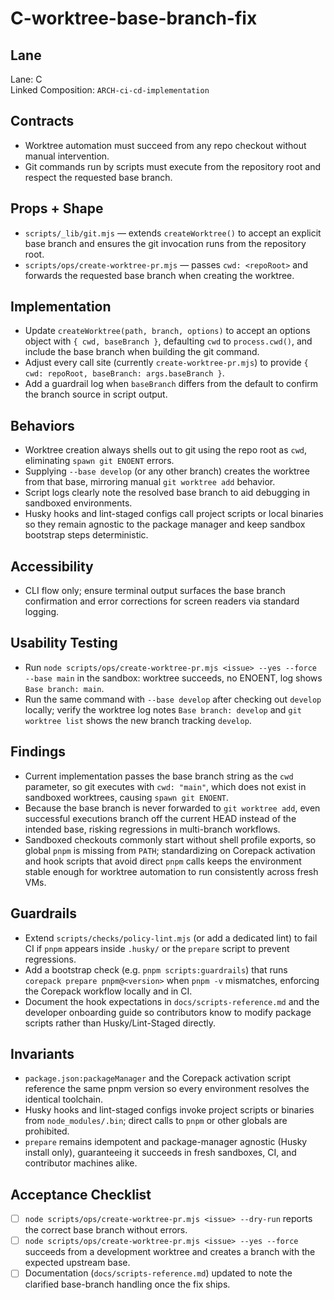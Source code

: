 # C-worktree-base-branch-fix

## Lane

Lane: C  
Linked Composition: `ARCH-ci-cd-implementation`

## Contracts

- Worktree automation must succeed from any repo checkout without manual intervention.
- Git commands run by scripts must execute from the repository root and respect the requested base branch.

## Props + Shape

- `scripts/_lib/git.mjs` — extends `createWorktree()` to accept an explicit base branch and ensures the git invocation runs from the repository root.
- `scripts/ops/create-worktree-pr.mjs` — passes `cwd: <repoRoot>` and forwards the requested base branch when creating the worktree.

## Implementation

- Update `createWorktree(path, branch, options)` to accept an options object with `{ cwd, baseBranch }`, defaulting `cwd` to `process.cwd()`, and include the base branch when building the git command.
- Adjust every call site (currently `create-worktree-pr.mjs`) to provide `{ cwd: repoRoot, baseBranch: args.baseBranch }`.
- Add a guardrail log when `baseBranch` differs from the default to confirm the branch source in script output.

## Behaviors

- Worktree creation always shells out to git using the repo root as `cwd`, eliminating `spawn git ENOENT` errors.
- Supplying `--base develop` (or any other branch) creates the worktree from that base, mirroring manual `git worktree add` behavior.
- Script logs clearly note the resolved base branch to aid debugging in sandboxed environments.
- Husky hooks and lint-staged configs call project scripts or local binaries so they remain agnostic to the package manager and keep sandbox bootstrap steps deterministic.

## Accessibility

- CLI flow only; ensure terminal output surfaces the base branch confirmation and error corrections for screen readers via standard logging.

## Usability Testing

- Run `node scripts/ops/create-worktree-pr.mjs <issue> --yes --force --base main` in the sandbox: worktree succeeds, no ENOENT, log shows `Base branch: main`.
- Run the same command with `--base develop` after checking out `develop` locally; verify the worktree log notes `Base branch: develop` and `git worktree list` shows the new branch tracking `develop`.

## Findings

- Current implementation passes the base branch string as the `cwd` parameter, so git executes with `cwd: "main"`, which does not exist in sandboxed worktrees, causing `spawn git ENOENT`.
- Because the base branch is never forwarded to `git worktree add`, even successful executions branch off the current HEAD instead of the intended base, risking regressions in multi-branch workflows.
- Sandboxed checkouts commonly start without shell profile exports, so global `pnpm` is missing from `PATH`; standardizing on Corepack activation and hook scripts that avoid direct `pnpm` calls keeps the environment stable enough for worktree automation to run consistently across fresh VMs.

## Guardrails

- Extend `scripts/checks/policy-lint.mjs` (or add a dedicated lint) to fail CI if `pnpm` appears inside `.husky/` or the `prepare` script to prevent regressions.
- Add a bootstrap check (e.g. `pnpm scripts:guardrails`) that runs `corepack prepare pnpm@<version>` when `pnpm -v` mismatches, enforcing the Corepack workflow locally and in CI.
- Document the hook expectations in `docs/scripts-reference.md` and the developer onboarding guide so contributors know to modify package scripts rather than Husky/Lint-Staged directly.

## Invariants

- `package.json:packageManager` and the Corepack activation script reference the same pnpm version so every environment resolves the identical toolchain.
- Husky hooks and lint-staged configs invoke project scripts or binaries from `node_modules/.bin`; direct calls to `pnpm` or other globals are prohibited.
- `prepare` remains idempotent and package-manager agnostic (Husky install only), guaranteeing it succeeds in fresh sandboxes, CI, and contributor machines alike.

## Acceptance Checklist

- [ ] `node scripts/ops/create-worktree-pr.mjs <issue> --dry-run` reports the correct base branch without errors.
- [ ] `node scripts/ops/create-worktree-pr.mjs <issue> --yes --force` succeeds from a development worktree and creates a branch with the expected upstream base.
- [ ] Documentation (`docs/scripts-reference.md`) updated to note the clarified base-branch handling once the fix ships.
